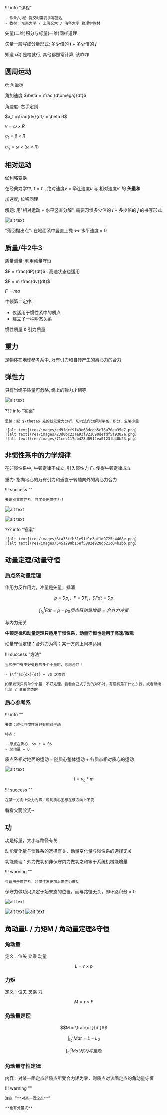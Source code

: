 !!! info "课程"

    - 作业/小册 提交时需要手写签名
    - 教材: 东南大学 / 上海交大 / 清华大学 物理学教材

矢量(二维)积分与标量(一维)同样道理

矢量一般写成分量形式: 多少倍的 **$i$** + 多少倍的 **$j$**

知道 $i和j$ 是啥就行, 其他都照常计算, 该咋咋 

## 圆周运动

$\theta$: 角坐标

角加速度 $\beta = \frac {d\omega}{dt}$

角速度: 右手定则

$a_t =\frac{dv}{dt} = \beta R$

$v = \omega × R$

$a_t = \beta × R$

$a_n = \omega × (\omega × R)$

## 相对运动

伽利略变换

在经典力学中, $t = t'$ , 绝对速度$v$ = 牵连速度$u$ 与 相对速度$v'$ 的 **矢量和**

加速度, 位移同理

解题: 用"相对运动 + 水平竖直分解", 需要习惯多少倍的 **$i$** + 多少倍的 **$j$** 的书写形式

![alt text](res/images/IMG_20250227_102643.jpg)

"落回抛出点": 在地面系中竖直上抛 $\Leftrightarrow$ 水平速度 = 0

## 质量/牛2牛3

质量测量: 利用动量守恒

$F = \frac{dP}{dt}$ : 高速状态也适用

$F = m \frac{dv}{dt}$

$F = ma$

牛顿第二定律:

- 仅适用于惯性系中的质点
- 建立了一种瞬态关系

惯性质量 & 引力质量

## 重力

是物体在地球参考系中, 万有引力和自转产生的离心力的合力

## 弹性力

只有当绳子质量可忽略, 绳上的弹力才相等

![alt text](res/images/6c3e2f8af74caa901de19fea95ea4ae.png)

??? info "答案"
    
    思路：取 $\theta$ 处的线元受力分析，切向法向分解列平衡，积分，忽略小量

    ![alt text](res/images/ed9fdcf9f43e68dcdb5c76a70ea35e7.png)
    ![alt text](res/images/23d0bc23aa93f821690defdf5f9302e.png)
    ![alt text](res/images/71cec117db428d0912ea0123fb40b23.png)

## 非惯性系中的力学规律

在非惯性系中, 牛顿定律不成立, 引入惯性力 $F_I$, 使得牛顿定律成立

重力: 指向地心的万有引力和垂直于转轴向外的离心力合力

!!! success ""

    要识别非惯性系，并学会用惯性力！

![alt text](res/images/9316cded3e3c2a368eb4e1a18dfb466.png)

![alt text](res/images/1583402d5154c6d08b0d946c4ff4cc0.png)

??? info "答案"

    ![alt text](res/images/6fa35ffb31e91e1e3af1d9725c4468e.png)
    ![alt text](res/images/5451290b16ef5882e928db21c04b1bb.png)

## 动量定理/动量守恒

### 质点系动量定理

作用力反作用力，冲量是矢量，抵消

$$p = \sum p_i，F = \sum F_i，\sum F dt = \sum p$$

$$\int _{t_0}^tFdt = p - p_0 质点系动量增量 = 合外力冲量$$ 

与内力无关

**牛顿定律和动量定理只适用于惯性系，动量守恒也适用于高速/微观**

动量守恒定律：合外力为零；某一方向上同样适用

!!! success "方法"

    当式子中有不好处理的多个小量时，考虑合并！

    - $\frac{dx}{dt} = v$ 之类的

    如果发现只有单个小量，不好处理，看看自己式子列的对不对，有没有落下什么东西，或者继续化简 / 变形之类的

### 质心参考系

!!! info ""

    要求：质心与惯性系只有相对平动

    特点：

    - 原点在质心，$v_c = 0$
    - 总动量 = 0

质点系相对地面的运动 = 随质心整体运动 + 各质点相对质心的运动

![alt text](res/images/4fe6cb9cba6452f209ad27a8d572223.png)

$$I = v_c * m $$

!!! success ""

    在某一方向上受力为零，说明质心坐标在该方向上不变

看看火箭公式~

## 功

功是标量，大小与路径有关

动能变化量与惯性系的选择有关，动量变化量与惯性系的选择无关


功能原理：外力做功和非保守内力做功之和等于系统机械能增量

!!! warning ""

    只适用于惯性系，非惯性系要加上惯性力做功

保守力做功只决定于始末态的位置，而与路径无关，即环路积分 = 0

![alt text](res/images/image.png)

![alt text](res/images/image-1.png)
![alt text](res/images/image-2.png)

## 角动量L / 力矩M / 角动量定理&守恒

### 角动量

定义：位矢 叉乘 动量 

$$L = r × p$$

### 力矩

定义：位矢 叉乘 力 

$$M = r × F$$

### 角动量定理

$$M = \frac{dL}{dt}$$

$$\int _{t_0}^t M dt = L - L_0$$

$$\int _{t_0}^t M dt称为冲量矩$$

### 角动量守恒定律

内容：对某一固定点若质点所受合力矩为零，则质点对该固定点的角动量守恒

!!! warning ""

    注意 “**对某一固定点**”

    **也有分量式**

